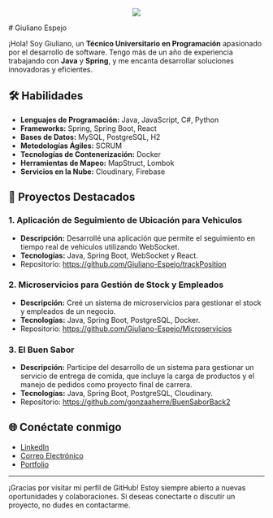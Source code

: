 <p align="center">
  <img src="blob:https://lordicon.com/5318f716-2bd3-45e0-9d45-673af183ed4f">
</p>
# Giuliano Espejo

¡Hola! Soy Giuliano, un **Técnico Universitario en Programación** apasionado por el desarrollo de software. Tengo más de un año de experiencia trabajando con **Java** y **Spring**, y me encanta desarrollar soluciones innovadoras y eficientes.

## 🛠️ Habilidades

- **Lenguajes de Programación:** Java, JavaScript, C#, Python
- **Frameworks:** Spring, Spring Boot, React
- **Bases de Datos:** MySQL, PostgreSQL, H2
- **Metodologías Ágiles:** SCRUM
- **Tecnologías de Contenerización:** Docker
- **Herramientas de Mapeo:** MapStruct, Lombok
- **Servicios en la Nube:** Cloudinary, Firebase

## 🚀 Proyectos Destacados

### 1. Aplicación de Seguimiento de Ubicación para Vehiculos 
- **Descripción:** Desarrollé una aplicación que permite el seguimiento en tiempo real de vehiculos utilizando WebSocket.
- **Tecnologías:** Java, Spring Boot, WebSocket y React.
- Repositorio: https://github.com/Giuliano-Espejo/trackPosition

### 2. Microservicios para Gestión de Stock y Empleados
- **Descripción:** Creé un sistema de microservicios para gestionar el stock y empleados de un negocio.
- **Tecnologías:** Java, Spring Boot, PostgreSQL, Docker.
- Repositorio: https://github.com/Giuliano-Espejo/Microservicios

### 3. El Buen Sabor
- **Descripción:** Participe del desarrollo de un sistema para gestionar un servicio de entrega de comida, que incluye la carga de productos y el manejo de pedidos como proyecto final de carrera.
- **Tecnologías:** Java, Spring Boot, PostgreSQL, Cloudinary.
- Repositorio: https://github.com/gonzaaherre/BuenSaborBack2

## 🌐 Conéctate conmigo

- [LinkedIn](https://www.linkedin.com/in/giuliano-espejo-mezzabotta/)
- [Correo Electrónico](mailto:espejogiuliano@gmail.com)
- [Portfolio](https://giuliano-espejo.vercel.app/)

---

¡Gracias por visitar mi perfil de GitHub! Estoy siempre abierto a nuevas oportunidades y colaboraciones. Si deseas conectarte o discutir un proyecto, no dudes en contactarme.

